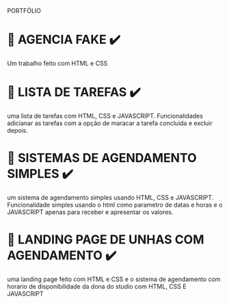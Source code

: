 <!DOCTYPE html>
<html lang="pt-br">

<head>
    <meta charset="UTF-8">
    <meta name="viewport" content="width=h1, initial-scale=1.0">
    PORTFÓLIO
</head>

<body>
        <div>
           <h1 > 🔴 AGENCIA FAKE ✔️ </h1> 
            <P>Um trabalho feito com HTML e CSS </P>
        </div>
        <div>
            <h1> 🔴 LISTA DE TAREFAS ✔️ </h1>
            <p>uma lista de tarefas com HTML, CSS e JAVASCRIPT. Funcionalidades adicianar as tarefas com a opção de
                maracar
                a tarefa concluida e excluir depois.</p>
        </div>
        <div>
            <h1> 🔴 SISTEMAS DE AGENDAMENTO SIMPLES ✔️ </h1>
                <p>um sistema de agendamento simples usando HTML, CSS e JAVASCRIPT. Funcionalidade simples usando o html
                    como parametro de datas e horas e o JAVASCRIPT apenas para receber e apresentar os valores.</p>
        </div>
        <div>
            <h1> 🔴 LANDING PAGE DE UNHAS COM AGENDAMENTO ✔️ </h1>
            <p>uma landing page feito com HTML e CSS e o sistema de agendamento com horario de disponibilidade da dona
                do studio com HTML, CSS E JAVASCRIPT</p>
        </div>

</body>

</html>
